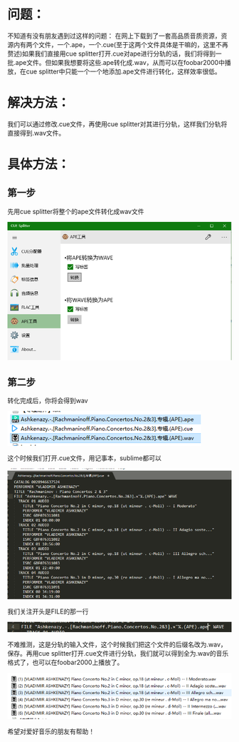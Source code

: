 
# 问题：

不知道有没有朋友遇到过这样的问题：
在网上下载到了一套高品质音质资源，资源内有两个文件，一个.ape，一个.cue(至于这两个文件具体是干嘛的，这里不再赘述)如果我们直接用cue splitter打开.cue对ape进行分轨的话，我们将得到一批.ape文件。但如果我想要将这些.ape转化成.wav，从而可以在foobar2000中播放，在cue splitter中只能一个一个地添加.ape文件进行转化，这样效率很低。

# 解决方法：

我们可以通过修改.cue文件，再使用cue splitter对其进行分轨，这样我们分轨将直接得到.wav文件。

# 具体方法：

## 第一步

先用cue splitter将整个的ape文件转化成wav文件

![将APE转换为WAVE](./img/5791357-c3b295babeabae89.png?raw=true)


## 第二步

转化完成后，你将会得到wav

![wav及原ape源文件](./img/5791357-08090c8a64a75321.png?raw=true)

这个时候我们打开.cue文件，用记事本，sublime都可以

![打开的.cue文件的内容](./img/5791357-038b9691038f1bca.png?raw=true)

我们关注开头是FILE的那一行

![file](./img/5791357-e6bd09f0e7f85bed.png?raw=true)

不难推测，这是分轨的输入文件，这个时候我们把这个文件的后缀名改为.wav，保存。再用cue splitter打开.cue文件进行分轨，我们就可以得到全为.wav的音乐格式了，也可以在foobar2000上播放了。

![大功告成](./img/5791357-8200cb06957487d4.png?raw=true)

希望对爱好音乐的朋友有帮助！

